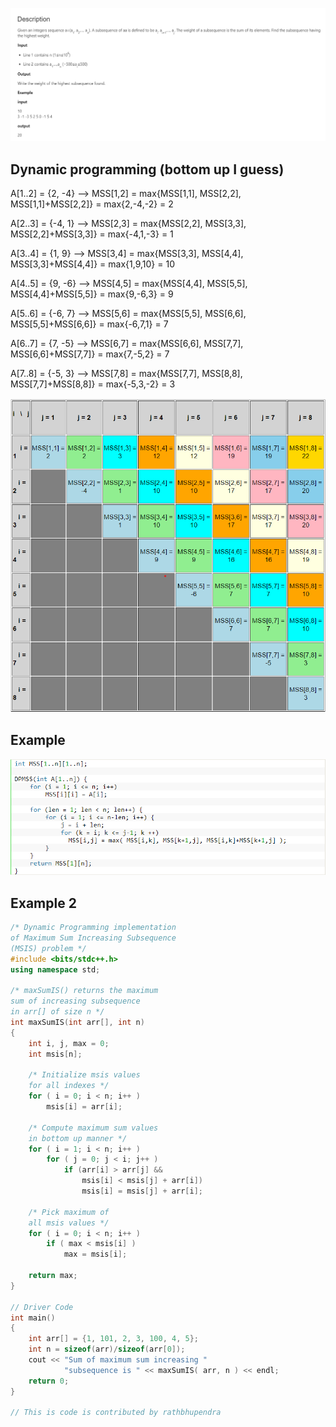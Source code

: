 ![Alt text](image-1.png)

## Dynamic programming (bottom up I guess)
A[1..2] = {2, -4} --> MSS[1,2] = max{MSS[1,1], MSS[2,2], MSS[1,1]+MSS[2,2]} = max{2,-4,-2} = 2

A[2..3] = {-4, 1} --> MSS[2,3] = max{MSS[2,2], MSS[3,3], MSS[2,2]+MSS[3,3]} = max{-4,1,-3} = 1

A[3..4] = {1, 9} --> MSS[3,4] = max{MSS[3,3], MSS[4,4], MSS[3,3]+MSS[4,4]} = max{1,9,10} = 10

A[4..5] = {9, -6} --> MSS[4,5] = max{MSS[4,4], MSS[5,5], MSS[4,4]+MSS[5,5]} = max{9,-6,3} = 9

A[5..6] = {-6, 7} --> MSS[5,6] = max{MSS[5,5], MSS[6,6], MSS[5,5]+MSS[6,6]} = max{-6,7,1} = 7

A[6..7] = {7, -5} --> MSS[6,7] = max{MSS[6,6], MSS[7,7], MSS[6,6]+MSS[7,7]} = max{7,-5,2} = 7

A[7..8] = {-5, 3} --> MSS[7,8] = max{MSS[7,7], MSS[8,8], MSS[7,7]+MSS[8,8]} = max{-5,3,-2} = 3

![Alt text](image-3.png)
## Example
![Alt text](image-2.png)

## Example 2
```cpp
/* Dynamic Programming implementation 
of Maximum Sum Increasing Subsequence 
(MSIS) problem */
#include <bits/stdc++.h> 
using namespace std; 

/* maxSumIS() returns the maximum 
sum of increasing subsequence 
in arr[] of size n */
int maxSumIS(int arr[], int n) 
{ 
	int i, j, max = 0; 
	int msis[n]; 

	/* Initialize msis values 
	for all indexes */
	for ( i = 0; i < n; i++ ) 
		msis[i] = arr[i]; 

	/* Compute maximum sum values 
	in bottom up manner */
	for ( i = 1; i < n; i++ ) 
		for ( j = 0; j < i; j++ ) 
			if (arr[i] > arr[j] && 
				msis[i] < msis[j] + arr[i]) 
				msis[i] = msis[j] + arr[i]; 

	/* Pick maximum of 
	all msis values */
	for ( i = 0; i < n; i++ ) 
		if ( max < msis[i] ) 
			max = msis[i]; 

	return max; 
} 

// Driver Code 
int main() 
{ 
	int arr[] = {1, 101, 2, 3, 100, 4, 5}; 
	int n = sizeof(arr)/sizeof(arr[0]); 
	cout << "Sum of maximum sum increasing "
			"subsequence is " << maxSumIS( arr, n ) << endl; 
	return 0; 
} 

// This is code is contributed by rathbhupendra 
```